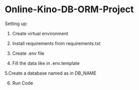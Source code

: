 # Online-Kino-DB-ORM-Project
Setting up:

1. Create virtual environment

2. Install requirements from requirements.txt

3. Create .env file

4. Fill the data like in .env.template

5.Create a database named as in DB_NAME

6. Run Code
